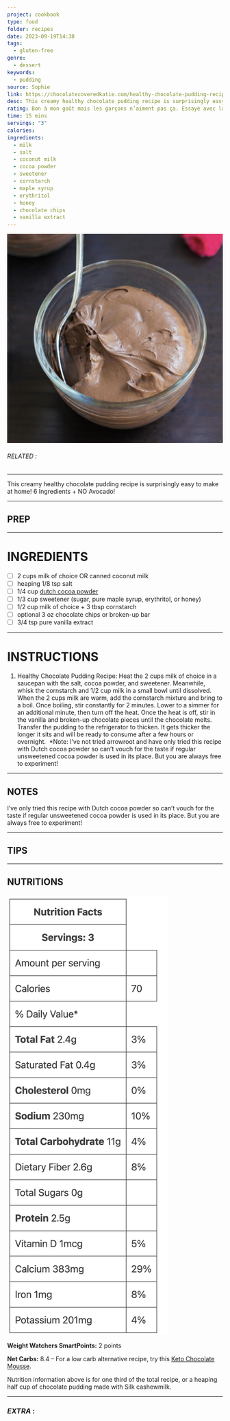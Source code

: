 ```yaml
---
project: cookbook
type: food
folder: recipes
date: 2023-09-19T14:38
tags:
  - gluten-free
genre:
  - dessert
keywords:
  - pudding
source: Sophie
link: https://chocolatecoveredkatie.com/healthy-chocolate-pudding-recipe/
desc: This creamy healthy chocolate pudding recipe is surprisingly easy to make at home!
rating: Bon à mon goût mais les garçons n’aiment pas ça. Essayé avec lait d’Amande silk original et chocolate chips
time: 15 mins
servings: "3"
calories: 
ingredients:
  - milk
  - salt
  - coconut milk
  - cocoa powder
  - sweetener
  - cornstarch
  - maple syrup
  - erythritol
  - honey
  - chocolate chips
  - vanilla extract
---
```


![IMAGE](image_182.png)

###### *RELATED* : 
---
This creamy healthy chocolate pudding recipe is surprisingly easy to make at home! 6 Ingredients + NO Avocado!

---
## PREP



---
# INGREDIENTS

- [ ] 2 cups milk of choice OR canned coconut milk
- [ ] heaping 1/8 tsp salt
- [ ] 1/4 cup [dutch cocoa powder](https://amzn.to/3bVRfk7)
- [ ] 1/3 cup sweetener (sugar, pure maple syrup, erythritol, or honey)
- [ ] 1/2 cup milk of choice + 3 tbsp cornstarch
- [ ] optional 3 oz chocolate chips or broken-up bar
- [ ] 3/4 tsp pure vanilla extract

---
# INSTRUCTIONS

1. Healthy Chocolate Pudding Recipe: Heat the 2 cups milk of choice in a saucepan with the salt, cocoa powder, and sweetener. Meanwhile, whisk the cornstarch and 1/2 cup milk in a small bowl until dissolved. When the 2 cups milk are warm, add the cornstarch mixture and bring to a boil. Once boiling, stir constantly for 2 minutes. Lower to a simmer for an additional minute, then turn off the heat. Once the heat is off, stir in the vanilla and broken-up chocolate pieces until the chocolate melts. Transfer the pudding to the refrigerator to thicken. It gets thicker the longer it sits and will be ready to consume after a few hours or overnight.  *Note: I’ve not tried arrowroot and have only tried this recipe with Dutch cocoa powder so can’t vouch for the taste if regular unsweetened cocoa powder is used in its place. But you are always free to experiment!

---
## NOTES

I’ve only tried this recipe with Dutch cocoa powder so can’t vouch for the taste if regular unsweetened cocoa powder is used in its place. But you are always free to experiment!

---
## TIPS



---
## NUTRITIONS

![IMAGE](image_183.png)

**Weight Watchers SmartPoints:** 2 points

**Net Carbs:** 8.4 – For a low carb alternative recipe, try this [Keto Chocolate Mousse](https://chocolatecoveredkatie.com/keto-chocolate-mousse-recipe/).

Nutrition information above is for one third of the total recipe, or a heaping half cup of chocolate pudding made with Silk cashewmilk.

---
### *EXTRA* :



